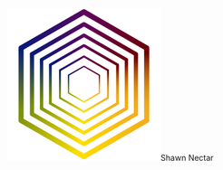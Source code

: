<p align="center">
<img src="nectar_logo_transparent-01.png" alt="Alt text" width="270/>
</p>

<h1 align="center">Shawn Nectar</h1>
